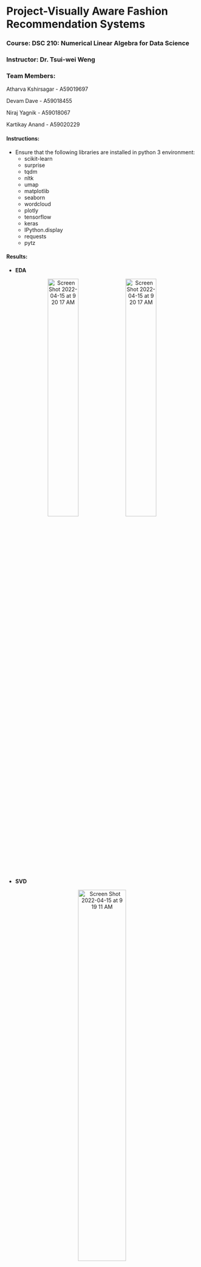 # Project-Visually Aware Fashion Recommendation Systems
### Course: DSC 210: Numerical Linear Algebra for Data Science

### Instructor: Dr. Tsui-wei Weng

### Team Members:
Atharva Kshirsagar - A59019697

Devam Dave - A59018455

Niraj Yagnik - A59018067

Kartikay Anand - A59020229


#### Instructions:
* Ensure that the following libraries are installed in python 3 environment:
  - scikit-learn
  - surprise
  - tqdm
  - nltk
  - umap
  - matplotlib
  - seaborn
  - wordcloud
  - plotly
  - tensorflow
  - keras
  - IPython.display
  - requests
  - pytz


#### Results:
* **EDA**
<p align="center">
<img width="40%" alt="Screen Shot 2022-04-15 at 9 20 17 AM" src="https://user-images.githubusercontent.com/34372501/206057354-cff176f2-c007-4cca-850d-888b4bceb331.png">
<img width="40%" alt="Screen Shot 2022-04-15 at 9 20 17 AM" src="https://user-images.githubusercontent.com/34372501/206057443-a617759e-cabf-4c9c-8a7a-2a14115e02a2.png">


* **SVD**



<p align="center">
<img width="50%" alt="Screen Shot 2022-04-15 at 9 19 11 AM" src="https://user-images.githubusercontent.com/34372501/206057489-a6a71d1b-4ff2-4f61-b0e5-8eacf024f92e.png">
 <img width="50%" alt="Screen Shot 2022-04-15 at 9 20 03 AM" src="https://user-images.githubusercontent.com/34372501/206057616-d82f5b3e-d8a1-4fa6-8ad2-5a25865a5786.png">
 <img width="50%" alt="Screen Shot 2022-04-15 at 9 19 35 AM" src="https://user-images.githubusercontent.com/34372501/206057536-63a726d4-35f8-418d-850f-addc3c046ffa.png">
  

* **SVD vs SOTA**
 <p align="center">
 <img width="50%" alt="Screen Shot 2022-04-15 at 9 19 35 AM" src="https://user-images.githubusercontent.com/34372501/206057894-26bbd584-f995-4636-8c29-44dbe45f0744.png">


